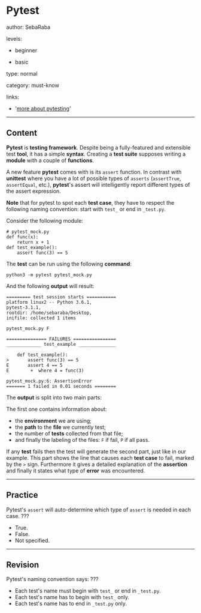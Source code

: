 # Pytest
author: SebaRaba

levels:

  - beginner

  - basic

type: normal

category: must-know

links:

  - '[more about pytesting](https://semaphoreci.com/community/tutorials/testing-python-applications-with-pytest)'

---
## Content

**Pytest** is **testing framework**. Despite being a fully-featured and extensible test **tool**, it has a simple **syntax**. Creating a **test suite** supposes writing a **module** with a couple of **functions**.

A new feature **pytest** comes with is its `assert` function. In contrast with **unittest** where you have a lot of possible types of `asserts` (`assertTrue`, `assertEqual`, etc.), **pytest**'s assert will intelligently report different types of the assert expression.

**Note** that for pytest to spot each **test case**, they have to respect the following naming convention: start with `test_` or end in `_test.py`.

Consider the following module:

```
# pytest_mock.py
def func(x):
    return x + 1
def test_example():
    assert func(3) == 5
```

The **test** can be run using the following **command**:

```
python3 -m pytest pytest_mock.py
```

And the following **output** will result:

```
========= test session starts ===========
platform linux2 -- Python 3.6.1,
pytest-3.1.1,
rootdir: /home/sebaraba/Desktop,
inifile: collected 1 items

pytest_mock.py F

=============== FAILURES ================
_____________ test_example ______________

    def test_example():
>       assert func(3) == 5
E       assert 4 == 5
E        +  where 4 = func(3)

pytest_mock.py:6: AssertionError
======= 1 failed in 0.01 seconds ========
```

The **output** is split into two main parts:

The first one contains information about:
- the **environment** we are using;
- the **path** to the **file** we currently test;
- the number of **tests** collected from that file;
- and finally the labeling of the files: `F` if fail, `P` if all pass.

If any **test** fails then the test will generate the second part, just like in our example. This part shows the line that causes each **test case** to fail, marked by the `>` sign. Furthermore it gives a detailed explanation of the **assertion** and finally it states what type of **error** was encountered.

---
## Practice

Pytest's `assert` will auto-determine which type of `assert` is needed in each case.
???

* True.
* False.
* Not specified.

---
## Revision

Pytest's naming convention says:
???

* Each test's name must begin with `test_` or end in `_test.py`.
* Each test's name has to begin with `test_` only.
* Each test's name has to end in `_test.py` only.
